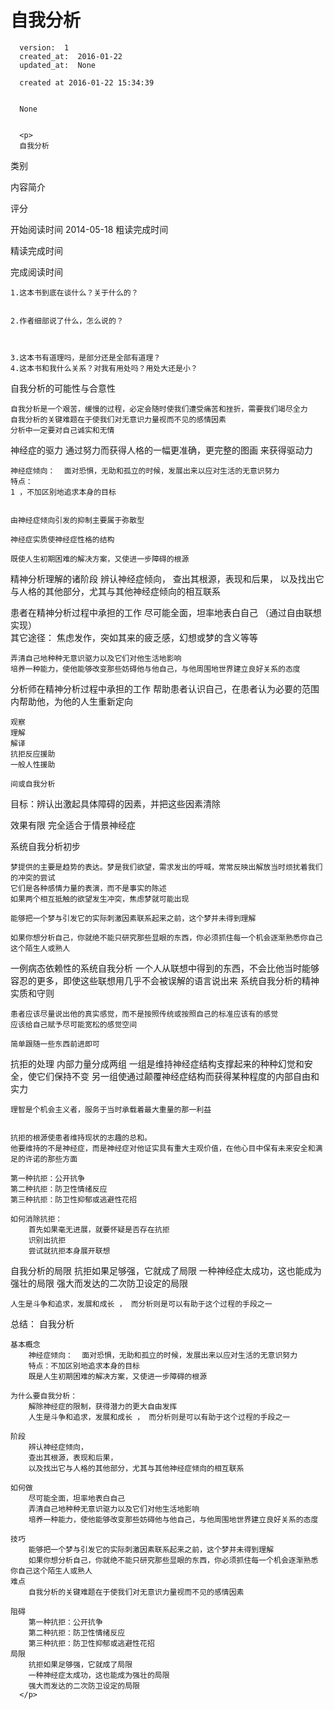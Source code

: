 
  # 自我分析

      version:  1
      created_at:  2016-01-22
      updated_at:  None

      created at 2016-01-22 15:34:39 


      None


      <p>
      自我分析
类别

内容简介

评分

开始阅读时间
2014-05-18
粗读完成时间

精读完成时间

完成阅读时间




	1.这本书到底在谈什么？关于什么的？
		
		
	2.作者细部说了什么，怎么说的？ 
	


	3.这本书有道理吗，是部分还是全部有道理？ 
	4.这本书和我什么关系？对我有用处吗？用处大还是小？ 
自我分析的可能性与合意性 

	自我分析是一个艰苦，缓慢的过程，必定会随时使我们遭受痛苦和挫折，需要我们竭尽全力	 
	自我分析的关键难题在于使我们对无意识力量视而不见的感情因素 
	分析中一定要对自己诚实和无情 

神经症的驱力 
	通过努力而获得人格的一幅更准确，更完整的图画 来获得驱动力 

	神经症倾向：  面对恐惧，无助和孤立的时候，发展出来以应对生活的无意识努力	 
	特点： 
	1 ，不加区别地追求本身的目标 

	 
	由神经症倾向引发的抑制主要属于弥散型 

	神经症实质使神经症性格的结构 
	 
	既使人生初期困难的解决方案，又使进一步障碍的根源 

精神分析理解的诸阶段 
	辨认神经症倾向， 
	查出其根源，表现和后果， 
	以及找出它与人格的其他部分，尤其与其他神经症倾向的相互联系 

患者在精神分析过程中承担的工作 
	尽可能全面，坦率地表白自己 （通过自由联想实现）	 
		其它途径：  焦虑发作，突如其来的疲乏感，幻想或梦的含义等等 

	弄清自己地种种无意识驱力以及它们对他生活地影响 
	培养一种能力，使他能够改变那些妨碍他与他自己，与他周围地世界建立良好关系的态度 

	 
分析师在精神分析过程中承担的工作 
	帮助患者认识自己，在患者认为必要的范围内帮助他，为他的人生重新定向 

	观察 
	理解 
	解译 
	抗拒反应援助 
	一般人性援助 

	间或自我分析 

目标：辨认出激起具体障碍的因素，并把这些因素清除 
	 
效果有限 
完全适合于情景神经症 

系统自我分析初步 

	梦提供的主要是趋势的表达。梦是我们欲望，需求发出的呼喊，常常反映出解放当时烦扰着我们的冲突的尝试 
	它们是各种感情力量的表演，而不是事实的陈述 
	如果两个相互抵触的欲望发生冲突，焦虑梦就可能出现 

	能够把一个梦与引发它的实际刺激因素联系起来之前，这个梦并未得到理解 

	如果你想分析自己，你就绝不能只研究那些显眼的东西，你必须抓住每一个机会逐渐熟悉你自己这个陌生人或熟人 
	 

一例病态依赖性的系统自我分析 
	一个人从联想中得到的东西，不会比他当时能够容忍的更多，即使这些联想用几乎不会被误解的语言说出来 
	系统自我分析的精神实质和守则 

	患者应该尽量说出他的真实感觉，而不是按照传统或按照自己的标准应该有的感觉 
	应该给自己赋予尽可能宽松的感觉空间 

	简单跟随一些东西前进即可 

抗拒的处理 
	内部力量分成两组 
	一组是维持神经症结构支撑起来的种种幻觉和安全，使它们保持不变 
	另一组使通过颠覆神经症结构而获得某种程度的内部自由和实力 

	理智是个机会主义者，服务于当时承载着最大重量的那一利益 


	抗拒的根源使患者维持现状的志趣的总和。 
	他要维持的不是神经症，而是神经症对他证实具有重大主观价值，在他心目中保有未来安全和满足的许诺的那些方面 

	第一种抗拒：公开抗争 
	第二种抗拒：防卫性情绪反应 
	第三种抗拒：防卫性抑郁或逃避性花招 

	如何消除抗拒： 
		首先如果毫无进展，就要怀疑是否存在抗拒 
		识别出抗拒 
		尝试就抗拒本身展开联想 

	 
自我分析的局限 
	抗拒如果足够强，它就成了局限 
	一种神经症太成功，这也能成为强壮的局限 
	强大而发达的二次防卫设定的局限 

	人生是斗争和追求，发展和成长 ， 而分析则是可以有助于这个过程的手段之一 

	 
	

总结：
自我分析 

	基本概念 
		神经症倾向：  面对恐惧，无助和孤立的时候，发展出来以应对生活的无意识努力 
		特点：不加区别地追求本身的目标 
		既是人生初期困难的解决方案，又使进一步障碍的根源 

	为什么要自我分析： 
		解除神经症的限制，获得潜力的更大自由发挥 
		人生是斗争和追求，发展和成长 ， 而分析则是可以有助于这个过程的手段之一 

	阶段 
		辨认神经症倾向， 
		查出其根源，表现和后果， 
		以及找出它与人格的其他部分，尤其与其他神经症倾向的相互联系 

	如何做 
		尽可能全面，坦率地表白自己 
		弄清自己地种种无意识驱力以及它们对他生活地影响 
		培养一种能力，使他能够改变那些妨碍他与他自己，与他周围地世界建立良好关系的态度 
	 
	技巧 
		能够把一个梦与引发它的实际刺激因素联系起来之前，这个梦并未得到理解 
		如果你想分析自己，你就绝不能只研究那些显眼的东西，你必须抓住每一个机会逐渐熟悉你自己这个陌生人或熟人 
	难点 
		自我分析的关键难题在于使我们对无意识力量视而不见的感情因素 

	阻碍 
		第一种抗拒：公开抗争 
		第二种抗拒：防卫性情绪反应 
		第三种抗拒：防卫性抑郁或逃避性花招 
	局限 
		抗拒如果足够强，它就成了局限 
		一种神经症太成功，这也能成为强壮的局限 
		强大而发达的二次防卫设定的局限 
      </p>

  